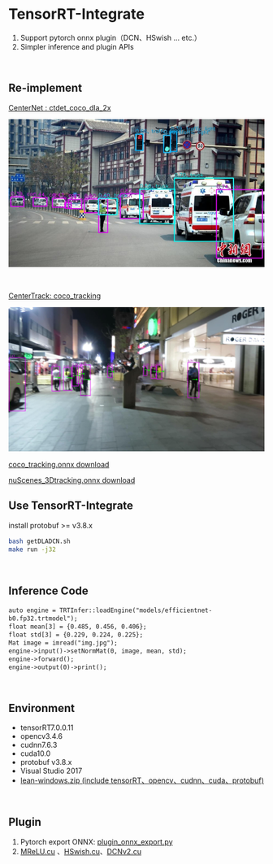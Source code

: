 # TensorRT-Integrate

1. Support pytorch onnx plugin（DCN、HSwish ... etc.）
2. Simpler inference and plugin APIs

<br/>


## Re-implement
[CenterNet : ctdet_coco_dla_2x](https://github.com/xingyizhou/CenterNet)

![image1](workspace/www.dla.draw.jpg)

<br/>

[CenterTrack: coco_tracking](https://github.com/xingyizhou/CenterTrack)

![coco.tracking.jpg](workspace/coco.tracking.jpg)

[coco_tracking.onnx download](http://zifuture.com:1000/fs/public_models/coco_tracking.onnx)

[nuScenes_3Dtracking.onnx download](http://zifuture.com:1000/fs/public_models/nuScenes_3Dtracking.onnx)

## Use TensorRT-Integrate

install protobuf >= v3.8.x

```bash
bash getDLADCN.sh
make run -j32
```

<br/>

## Inference Code

```
auto engine = TRTInfer::loadEngine("models/efficientnet-b0.fp32.trtmodel");
float mean[3] = {0.485, 0.456, 0.406};
float std[3] = {0.229, 0.224, 0.225};
Mat image = imread("img.jpg");
engine->input()->setNormMat(0, image, mean, std);
engine->forward();
engine->output(0)->print();
```

<br/>

## Environment

* tensorRT7.0.0.11
* opencv3.4.6
* cudnn7.6.3
* cuda10.0
* protobuf v3.8.x
* Visual Studio 2017
* [lean-windows.zip (include tensorRT、opencv、cudnn、cuda、protobuf)](http://zifuture.com:1000/fs/25.shared/lean.zip)

<br/>

## Plugin

1. Pytorch export ONNX:  [plugin_onnx_export.py](plugin_onnx_export.py)
2. [MReLU.cu](src/onnxplugin/plugins/MReLU.cu) 、[HSwish.cu](src/onnxplugin/plugins/HSwish.cu)、[DCNv2.cu](src/onnxplugin/plugins/DCNv2.cu)

<br/>